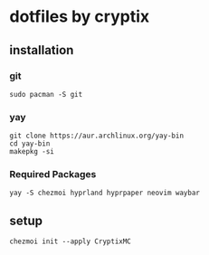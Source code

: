 # dotfiles by cryptix
## installation
### git
```
sudo pacman -S git
```
### yay
```
git clone https://aur.archlinux.org/yay-bin
cd yay-bin
makepkg -si
```
### Required Packages
```
yay -S chezmoi hyprland hyprpaper neovim waybar
```
## setup
```
chezmoi init --apply CryptixMC
```
